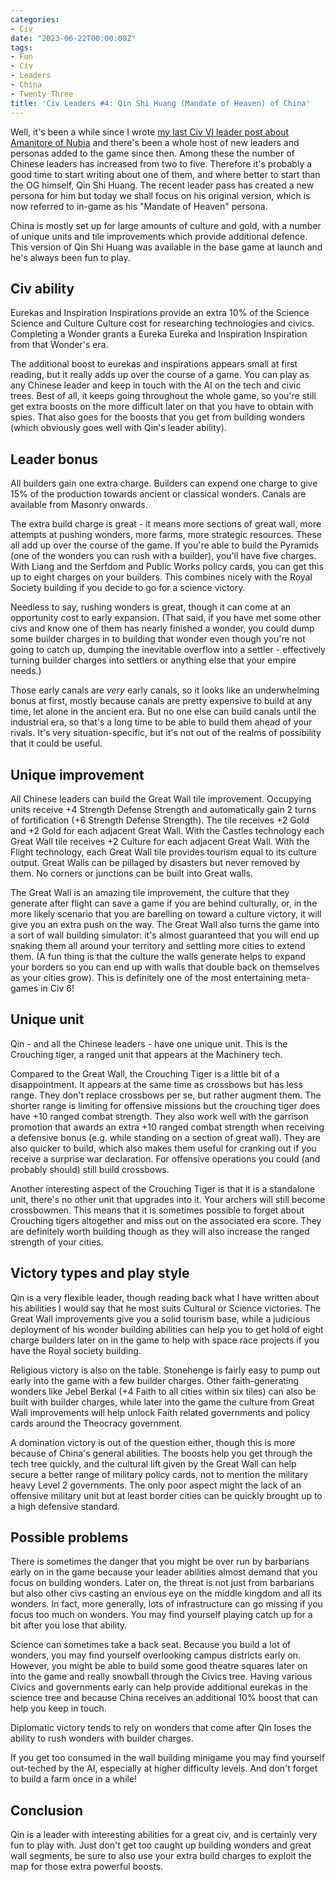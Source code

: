 ```yaml
---
categories:
- Civ
date: "2023-06-22T00:00:00Z"
tags:
- Fun
- Civ
- Leaders
- China
- Twenty Three
title: 'Civ Leaders #4: Qin Shi Huang (Mandate of Heaven) of China'
---
```


Well, it's been a while since I wrote [my last Civ VI leader post about Amanitore of Nubia](/civ-leaders-3-amanitore-of-nubia) and there's been a whole host of new leaders and personas added to the game since then. Among these the number of Chinese leaders has increased from two to five. Therefore it's probably a good time to start writing about one of them, and where better to start than the OG himself, Qin Shi Huang. The recent leader pass has created a new persona for him but today we shall focus on his original version, which is now referred to in-game as his "Mandate of Heaven" persona.

China is mostly set up for large amounts of culture and gold, with a number of unique units and tile improvements which provide additional defence. This version of Qin Shi Huang was available in the base game at launch and he's always been fun to play.

## Civ ability

 Eurekas and Inspiration Inspirations provide an extra 10% of the Science Science and Culture Culture cost for researching technologies and civics. Completing a Wonder grants a Eureka Eureka and Inspiration Inspiration from that Wonder's era.
 
 The additional boost to eurekas and inspirations appears small at first reading, but it really adds up over the course of a game. You can play as any Chinese leader and keep in touch with the AI on the tech and civic trees. Best of all, it keeps going throughout the whole game, so you're still get extra boosts on the more difficult later on that you have to obtain with spies. That also goes for the boosts that you get from building wonders (which obviously goes well with Qin's leader ability). 

## Leader bonus

All builders gain one extra charge. Builders can expend one charge to give 15% of the production towards ancient or classical wonders. Canals are available from Masonry onwards.

The extra build charge is great - it means more sections of great wall, more attempts at pushing wonders, more farms, more strategic resources. These all add up over the course of the game. If you're able to build the Pyramids (one of the wonders you can rush with a builder), you'll have five charges. With Liang and the Serfdom and Public Works policy cards, you can get this up to eight charges on your builders. This combines nicely with the Royal Society building if you decide to go for a science victory. 

Needless to say, rushing wonders is great, though it can come at an opportunity cost to early expansion. (That said, if you have met some other civs and know one of them has nearly finished a wonder, you could dump some builder charges in to building that wonder even though you're not going to catch up, dumping the inevitable overflow into a settler - effectively turning builder charges into settlers or anything else that your empire needs.)

Those early canals are _very_ early canals, so it looks like an underwhelming bonus at first, mostly because canals are pretty expensive to build at any time, let alone in the ancient era. But no one else can build canals until the industrial era, so that's a long time to be able to build them ahead of your rivals. It's very situation-specific, but it's not out of the realms of possibility that it could be useful. 

## Unique improvement

All Chinese leaders can build the Great Wall tile improvement. Occupying units receive +4 Strength Defense Strength and automatically gain 2 turns of fortification (+6 Strength Defense Strength). The tile receives +2 Gold and +2 Gold for each adjacent Great Wall. With the Castles technology each Great Wall tile receives +2 Culture for each adjacent Great Wall. With the Flight technology, each Great Wall tile provides tourism equal to its culture output. Great Walls can be pillaged by disasters but never removed by them. No corners or junctions can be built into Great walls. 

The Great Wall is an amazing tile improvement, the culture that they generate after flight can save a game if you are behind culturally, or, in the more likely scenario that you are barelling on toward a culture victory, it will give you an extra push on the way. The Great Wall also turns the game into a sort of wall building simulator: it's almost guaranteed that you will end up snaking them all around your territory and settling more cities to extend them. (A fun thing is that the culture the walls generate helps to expand your borders so you can end up with walls that double back on themselves as your cities grow). This is definitely one of the most entertaining meta-games in Civ 6!

## Unique unit

Qin - and all the Chinese leaders - have one unique unit. This is the Crouching tiger, a ranged unit that appears at the Machinery tech.

Compared to the Great Wall, the Crouching Tiger is a little bit of a disappointment. It appears at the same time as crossbows but has less range. They don't replace crossbows per se, but rather augment them. The shorter range is limiting for offensive missions but the crouching tiger does have +10 ranged combat strength. They also work well with the garrison promotion that awards an extra +10 ranged combat strength when receiving a defensive bonus (e.g. while standing on a section of great wall). They are also quicker to build, which also makes them useful for cranking out if you receive a surprise war declaration. For offensive operations you could (and probably should) still build crossbows.

Another interesting aspect of the Crouching Tiger is that it is a standalone unit, there's no other unit that upgrades into it. Your archers will still become crossbowmen. This means that it is sometimes possible to forget about Crouching tigers altogether and miss out on the associated era score. They are definitely worth building though as they will also increase the ranged strength of your cities. 

## Victory types and play style

Qin is a very flexible leader, though reading back what I have written about his abilities I would say that he most suits Cultural or Science victories. The Great Wall improvements give you a solid tourism base, while a judicious deployment of his wonder building abilities can help you to get hold of eight charge builders later on in the game to help with space race projects if you have the Royal society building.

Religious victory is also on the table. Stonehenge is fairly easy to pump out early into the game with a few builder charges. Other faith-generating wonders like Jebel Berkal (+4 Faith to all cities within six tiles) can also be built with builder charges, while later into the game the culture from Great Wall improvements will help unlock Faith related governments and policy cards around the Theocracy government.

A domination victory is out of the question either, though this is more because of China's general abilities. The boosts help you get through the tech tree quickly, and the cultural lift given by the Great Wall can help secure a better range of military policy cards, not to mention the military heavy Level 2 governments. The only poor aspect might the lack of an offensive military unit but at least border cities can be quickly brought up to a high defensive standard. 

## Possible problems
There is sometimes the danger that you might be over run by barbarians early on in the game because your leader abilities almost demand that you focus on building wonders. Later on, the threat is not just from barbarians but also other civs casting an envious eye on the middle kingdom and all its wonders. In fact, more generally, lots of infrastructure can go missing if you focus too much on wonders. You may find yourself playing catch up for a bit after you lose that ability.

Science can sometimes take a back seat. Because you build a lot of wonders, you may find yourself overlooking campus districts early on. However, you might be able to build some good theatre squares later on into the game and really snowball through the Civics tree. Having various Civics and governments early can help provide additional eurekas in the science tree and because China receives an additional 10% boost that can help you keep in touch. 

Diplomatic victory tends to rely on wonders that come after Qin loses the ability to rush wonders with builder charges. 

If you get too consumed in the wall building minigame you may find yourself out-teched by the AI, especially at higher difficulty levels. And don't forget to build a farm once in a while!

## Conclusion

Qin is a leader with interesting abilities for a great civ, and is certainly very fun to play with. Just don't get too caught up building wonders and great wall segments, be sure to also use your extra build charges to exploit the map for those extra powerful boosts.
